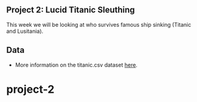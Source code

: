 Project 2: Lucid Titanic Sleuthing
----


This week we will be looking at who survives famous ship sinking (Titanic and Lusitania). 

## Data

- More information on the titanic.csv dataset [here](https://www.kaggle.com/c/titanic/data). 





# project-2

